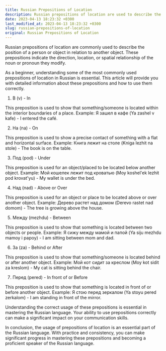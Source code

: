 ```yaml
---
title: Russian Prepositions of Location
description: Russian prepositions of location are used to describe the position of an object or person in relation to another object. Learn more about these prepositions and their usage.
date: 2023-04-13 18:23:32 +0300
last_modified_at: 2023-04-13 18:23:32 +0300
slug: russian-prepositions-of-location
original: Russian Prepositions of Location
---
```

Russian prepositions of location are commonly used to describe the position of a person or object in relation to another object. These prepositions indicate the direction, location, or spatial relationship of the noun or pronoun they modify.

As a beginner, understanding some of the most commonly used prepositions of location in Russian is essential. This article will provide you with detailed information about these prepositions and how to use them correctly.

1. В (v) - In

This preposition is used to show that something/someone is located within the interior boundaries of a place.
Example: Я зашел в кафе (Ya zashel v kafe) - I entered the café.

2. На (na) - On

This preposition is used to show a precise contact of something with a flat and horizontal surface.
Example: Книга лежит на столе (Kniga lezhit na stole) - The book is on the table.

3. Под (pod) - Under

This preposition is used for an object/placed to be located below another object.
Example: Мой кошелек лежит под кроватью (Moy koshel'ek lezhit pod krovat'yu) - My wallet is under the bed.

4. Над (nad) - Above or Over

This preposition is used for an object or place to be located above or over another object.
Example: Дерево растет над домом (Derevo rastet nad domom) - The tree is growing above the house.

5. Между (mezhdu) - Between

This preposition is used to show that something is located between two objects or people.
Example: Я сижу между мамой и папой (Ya siju mezhdu mamoy i papoy) - I am sitting between mom and dad.

6. За (za) - Behind or After

This preposition is used to show that something/someone is located behind or after another object.
Example: Мой кот сидит за креслом (Moy kot sidit za kreslom) - My cat is sitting behind the chair.

7. Перед (pered) - In front of or Before

This preposition is used to show that something is located in front of or before another object.
Example: Я стою перед зеркалом (Ya stoyu pered zerkalom) - I am standing in front of the mirror.

Understanding the correct usage of these prepositions is essential in mastering the Russian language. Your ability to use prepositions correctly can make a significant impact on your communication skills.

In conclusion, the usage of prepositions of location is an essential part of the Russian language. With practice and consistency, you can make significant progress in mastering these prepositions and becoming a proficient speaker of the Russian language.